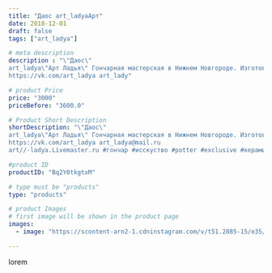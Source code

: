 ```yaml
---
title: "Даос art_ladyaАрт"
date: 2018-12-01
draft: false
tags: ["art_ladya"]

# meta description
description : "\"Даос\"
art_ladya\"Арт Ладья\" Гончарная мастерская в Нижнем Новгороде. Изготовление керамики и мастер//-классы по обучению. 
https://vk.com/art_ladya art_lady"

# product Price
price: "3000"
priceBefore: "3600.0"

# Product Short Description
shortDescription: "\"Даос\"
art_ladya\"Арт Ладья\" Гончарная мастерская в Нижнем Новгороде. Изготовление керамики и мастер//-классы по обучению. 
https://vk.com/art_ladya art_ladya@mail.ru 
art//-ladya.Livemaster.ru #гончар #исскуство #potter #exclusive #керамикаручнаяработа #керамиканазаказ #handmade #керамика #гончарнаяпосуда #эксклюзивнаякерамика #painter #decor #ceramicar #nntoday #claygoods #restaurant #earthenware #ceramic #daos #нэцкэ #даос #magic #ezoteric #ceramicart #магия #фигурки #clay #авторскаякерамика #монах"

#product ID
productID: "Bq2Y0tkgtxM"

# type must be "products"
type: "products"

# product Images
# first image will be shown in the product page
images:
  - image: "https://scontent-arn2-1.cdninstagram.com/v/t51.2885-15/e35/44860762_136194340702523_571073514775824310_n.jpg?tp=1&_nc_ht=scontent-arn2-1.cdninstagram.com&_nc_cat=111&_nc_ohc=Ugoldbwe6XsAX9LpvWr&ccb=7-4&oh=9b2b72d6198b08cf6b43226c0df2e918&oe=6082DAE8&_nc_sid=86f79a&ig_cache_key=MTkyNDgzNTA2NjIwNzQ2MDQyOA%3D%3D.2-ccb7-4"

---
```

lorem
